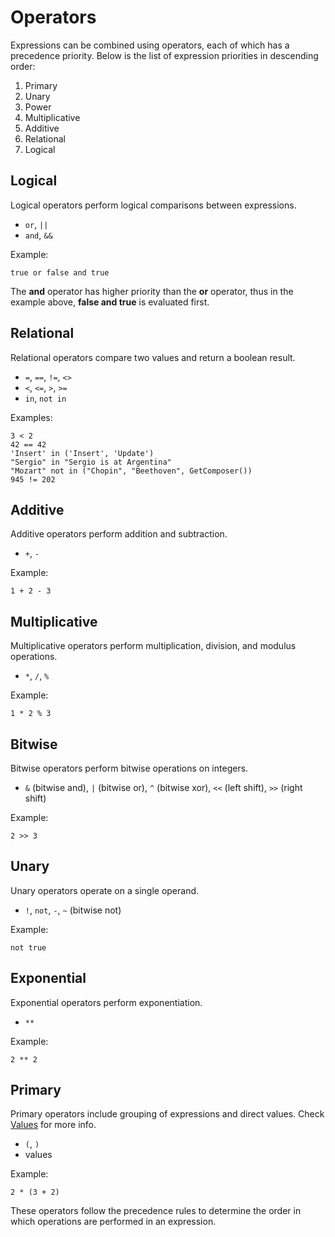 # Operators

Expressions can be combined using operators, each of which has a precedence priority. Below is the list of expression priorities in descending order:

1. Primary
2. Unary
3. Power
4. Multiplicative
5. Additive
6. Relational
7. Logical

## Logical

Logical operators perform logical comparisons between expressions.

* `or`, `||`
* `and`, `&&`

Example:
```
true or false and true
```
The **and** operator has higher priority than the **or** operator, thus in the example above, **false and true** is evaluated first.

## Relational

Relational operators compare two values and return a boolean result.

* `=`, `==`, `!=`, `<>`
* `<`, `<=`, `>`, `>=`
* `in`, `not in`

Examples:
```
3 < 2 
42 == 42 
'Insert' in ('Insert', 'Update') 
"Sergio" in "Sergio is at Argentina" 
"Mozart" not in ("Chopin", "Beethoven", GetComposer())
945 != 202
```

## Additive

Additive operators perform addition and subtraction.

* `+`, `-`

Example:
```
1 + 2 - 3
```

## Multiplicative

Multiplicative operators perform multiplication, division, and modulus operations.

* `*`, `/`, `%`

Example:
```
1 * 2 % 3
```

## Bitwise

Bitwise operators perform bitwise operations on integers.

* `&` (bitwise and), `|` (bitwise or), `^` (bitwise xor), `<<` (left shift), `>>` (right shift)

Example:
```
2 >> 3
```

## Unary

Unary operators operate on a single operand.

* `!`, `not`, `-`, `~` (bitwise not)

Example:
```
not true
```

## Exponential

Exponential operators perform exponentiation.

* `**`

Example:
```
2 ** 2
```

## Primary

Primary operators include grouping of expressions and direct values. Check [Values](values.md) for more info.

* `(`, `)`
* values

Example:
```
2 * (3 + 2)
```

These operators follow the precedence rules to determine the order in which operations are performed in an expression.